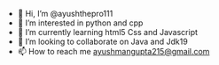 - 👋 Hi, I’m @ayushthepro111
- 👀 I’m interested in python and cpp
- 🌱 I’m currently learning html5 Css and Javascript
- 💞️ I’m looking to collaborate on Java and Jdk19
- 📫 How to reach me ayushmangupta215@gmail.com

<!---
ayushthepro111/ayushthepro111 is a ✨ special ✨ repository because its `README.md` (this file) appears on your GitHub profile.
You can click the Preview link to take a look at your changes.
--->
